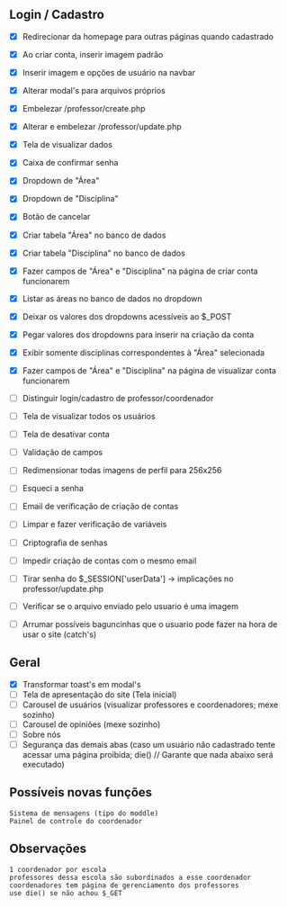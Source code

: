 ## Login / Cadastro
- [X] Redirecionar da homepage para outras páginas quando cadastrado
- [X] Ao criar conta, inserir imagem padrão
- [X] Inserir imagem e opções de usuário na navbar
- [X] Alterar modal's para arquivos próprios
- [X] Embelezar /professor/create.php
- [X] Alterar e embelezar /professor/update.php
- [X] Tela de visualizar dados
- [X] Caixa de confirmar senha
- [X] Dropdown de "Área"
- [X] Dropdown de "Disciplina"
- [X] Botão de cancelar
- [X] Criar tabela "Área" no banco de dados
- [X] Criar tabela "Disciplina" no banco de dados
- [X] Fazer campos de "Área" e "Disciplina" na página de criar conta funcionarem
- [X] Listar as áreas no banco de dados no dropdown
- [X] Deixar os valores dos dropdowns acessíveis ao $_POST
- [X] Pegar valores dos dropdowns para inserir na criação da conta
- [X] Exibir somente disciplinas correspondentes à "Área" selecionada
- [X] Fazer campos de "Área" e "Disciplina" na página de visualizar conta funcionarem
- [ ] Distinguir login/cadastro de professor/coordenador
- [ ] Tela de visualizar todos os usuários
- [ ] Tela de desativar conta
- [ ] Validação de campos 
- [ ] Redimensionar todas imagens de perfil para 256x256
- [ ] Esqueci a senha
- [ ] Email de verificação de criação de contas
- [ ] Limpar e fazer verificação de variáveis
- [ ] Criptografia de senhas
- [ ] Impedir criação de contas com o mesmo email
- [ ] Tirar senha do $_SESSION['userData'] -> implicações no professor/update.php
- [ ] Verificar se o arquivo enviado pelo usuario é uma imagem
- [ ] Arrumar possíveis baguncinhas que o usuario pode fazer na hora de usar o site (catch's)




## Geral
- [X] Transformar toast's em modal's
- [ ] Tela de apresentação do site (Tela inicial)
- [ ] Carousel de usuários (visualizar professores e coordenadores; mexe sozinho)
- [ ] Carousel de opiniões (mexe sozinho)
- [ ] Sobre nós
- [ ] Segurança das demais abas (caso um usuário não cadastrado tente acessar uma página proibida; die() // Garante que nada abaixo será executado)

## Possíveis novas funções
	Sistema de mensagens (tipo do moddle)
	Painel de controle do coordenador


## Observações
	1 coordenador por escola
	professores dessa escola são subordinados a esse coordenador
	coordenadores tem página de gerenciamento dos professores                                               
	use die() se não achou $_GET
